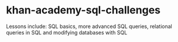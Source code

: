 # khan-academy-sql-challenges
Lessons include: SQL basics, more advanced SQL queries, relational queries in SQL and modifying databases with SQL
